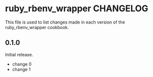 # ruby_rbenv_wrapper CHANGELOG

This file is used to list changes made in each version of the ruby_rbenv_wrapper cookbook.

## 0.1.0

Initial release.

- change 0
- change 1
